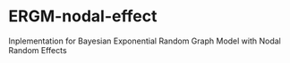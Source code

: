 # ERGM-nodal-effect
Inplementation for Bayesian Exponential Random Graph Model with Nodal Random Effects
